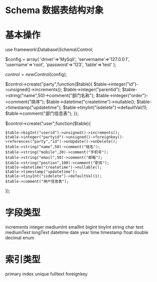 # Schema 数据表结构对象

# 基本操作

use framework\Database\Schema\Control;

$config = array(
	'driver'=>'MySqli',
	'servername'=>'127.0.0.1',
	'username'=>'root',
	'password'=>'123',
	'table'=>'test'
);


$control = new Control($config);

$control->create("party",function($table){
	$table->integer("id")->unsigned()->increments();
	$table->integer("parentid");
	$table->string("name",50)->comment("部门名称");
	$table->integer("order")->comment("排序");
	$table->datetime("createtime")->nullable();
	$table->timestamp("updatetime");
	$table->tinyInt("isdelete")->defaultVal(1);
	$table->comment("部门信息表");
});

$control->create("user",function($table){
	
	$table->bigInt("userid")->unsigned()->increments();
	$table->integer("partyid")->unsigned()->foreignkey()->references("party","id")->onUpdate()->onDelete();
	$table->string("name",50)->comment("姓名");
	$table->string("mobile",20)->comment("手机号");
	$table->string("email",50)->comment("邮箱");
	$table->string("postion",100)->comment("职务");
	$table->datetime("createtime")->nullable();
	$table->timestamp("updatetime");
	$table->tinyInt("isdelete")->defaultVal(1);
	$table->comment("用户信息表");
	
});

# 字段类型

increments
integer
mediumInt
smallInt
bigInt
tinyInt
string
char
text
mediumText
longText
datetime
date
year
time
timestamp
float
double
decimal
enum

# 索引类型

primary
index
unique
fulltext
foreignkey
